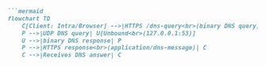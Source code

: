 
```markdown
```mermaid
flowchart TD
    C[Client: Intra/Browser] -->|HTTPS /dns-query<br>(binary DNS query)| P[Node.js DoH Proxy]
    P -->|UDP DNS query| U[Unbound<br>(127.0.0.1:53)]
    U -->|binary DNS response| P
    P -->|HTTPS response<br>(application/dns-message)| C
    C -->|Receives DNS answer| C
